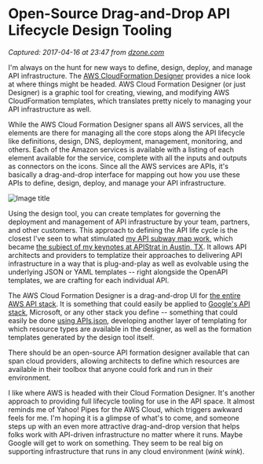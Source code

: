# Open-Source Drag-and-Drop API Lifecycle Design Tooling

_Captured: 2017-04-16 at 23:47 from [dzone.com](https://dzone.com/articles/open-source-drag-and-drop-api-lifecycle-design-too?oid=twitter&utm_content=buffer71e29&utm_medium=social&utm_source=twitter.com&utm_campaign=buffer)_

I'm always on the hunt for new ways to define, design, deploy, and manage API infrastructure. The [AWS CloudFormation Designer](http://docs.aws.amazon.com/AWSCloudFormation/latest/UserGuide/working-with-templates-cfn-designer.html) provides a nice look at where things might be headed. AWS Cloud Formation Designer (or just Designer) is a graphic tool for creating, viewing, and modifying AWS CloudFormation templates, which translates pretty nicely to managing your API infrastructure as well.

While the AWS Cloud Formation Designer spans all AWS services, all the elements are there for managing all the core stops along the API lifecycle like definitions, design, DNS, deployment, management, monitoring, and others. Each of the Amazon services is available with a listing of each element available for the service, complete with all the inputs and outputs as connectors on the icons. Since all the AWS services are APIs, it's basically a drag-and-drop interface for mapping out how you use these APIs to define, design, deploy, and manage your API infrastructure.

![Image title](http://kinlane-productions.s3.amazonaws.com/api_evangelist_site/blog/aws_cloud_formation_designer.png)

Using the design tool, you can create templates for governing the deployment and management of API infrastructure by your team, partners, and other customers. This approach to defining the API life cycle is the closest I've seen to what stimulated [my API subway map work](http://subway.map.apievangelist.com/), which became [the subject of my keynotes at APIStrat in Austin, TX](http://apievangelist.com/2015/11/29/the-api-lifecycle-my-talk-from-defrag-and-apistrat/). It allows API architects and providers to templatize their approaches to delivering API infrastructure in a way that is plug-and-play as well as evolvable using the underlying JSON or YAML templates -- right alongside the OpenAPI templates, we are crafting for each individual API.

The AWS Cloud Formation Designer is a drag-and-drop UI for [the entire AWS API stack](http://amazon.web.services.stack.network/). It is something that could easily be applied to [Google's API stack](http://google.stack.network/), Microsoft, or any other stack you define -- something that could easily be done [using APIs.json](http://apisjson.org), developing another layer of templating for which resource types are available in the designer, as well as the formation templates generated by the design tool itself.

There should be an open-source API formation designer available that can span cloud providers, allowing architects to define which resources are available in their toolbox that anyone could fork and run in their environment.

I like where AWS is headed with their Cloud Formation Designer. It's another approach to providing full lifecycle tooling for use in the API space. It almost reminds me of Yahoo! Pipes for the AWS Cloud, which triggers awkward feels for me. I'm hoping it is a glimpse of what's to come, and someone steps up with an even more attractive drag-and-drop version that helps folks work with API-driven infrastructure no matter where it runs. Maybe Google will get to work on something. They seem to be real big on supporting infrastructure that runs in any cloud environment (*wink wink*).
